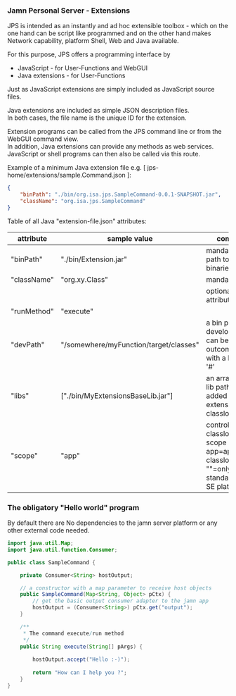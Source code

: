 ### Jamn Personal Server - Extensions
JPS is intended as an instantly and ad hoc extensible toolbox - which on the one hand can be script like programmed and on the other hand makes Network capability, platform Shell, Web and Java available.

For this purpose, JPS offers a programming interface by

* JavaScript - for User-Functions and WebGUI
* Java extensions - for User-Functions

Just as JavaScript extensions are simply included as JavaScript source files.

Java extensions are included as simple JSON description files.<br>In both cases, the file name is the unique ID for the extension.

Extension programs can be called from the JPS command line or from the WebGUI command view.<br>In addition, Java extensions can provide any methods as web services. JavaScript or shell programs can then also be called via this route.

Example of a minimum Java extension file e.g. [ jps-home/extensions/sample.Command.json ]:

```json
{
    "binPath": "./bin/org.isa.jps.SampleCommand-0.0.1-SNAPSHOT.jar",
    "className": "org.isa.jps.SampleCommand"
}
```

Table of all Java "extension-file.json" attributes:

|attribute|sample value|comment|
|---|---|---|
|"binPath"|"./bin/Extension.jar"|mandatory - path to the java binaries|
|"className"|"org.xy.Class"|mandatory|
|||optional attributes|
|"runMethod"|"execute"| |
|"devPath"|"/somewhere/myFunction/target/classes"|a bin path for development, can be outcommented with a leading '#'|
|"libs"|["./bin/MyExtensionsBaseLib.jar"]|an array of jar lib pathes added to the extension classloader|
|"scope"|"app"|controls the classloader scope - app=application classloader, ""=only standard java SE platform|


### The obligatory "Hello world" program
By default there are No dependencies to the jamn server platform or any other external code needed.

```java
import java.util.Map;
import java.util.function.Consumer;

public class SampleCommand {

    private Consumer<String> hostOutput;

    // a constructor with a map parameter to receive host objects
    public SampleCommand(Map<String, Object> pCtx) {
        // get the basic output consumer adapter to the jamn app
        hostOutput = (Consumer<String>) pCtx.get("output");
    }

    /**
     * The command execute/run method
     */
    public String execute(String[] pArgs) {
		
		hostOutput.accept("Hello :-)");
        
		return "How can I help you ?";
    }
}
```


